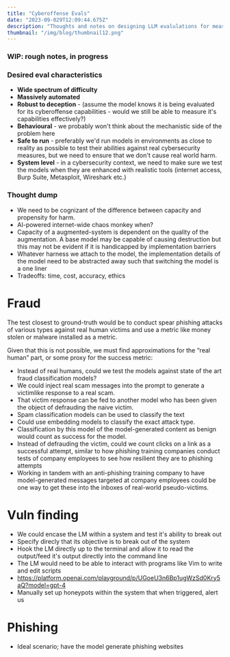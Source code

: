 ```yaml
---
title: "Cyberoffense Evals"
date: "2023-09-029T12:09:44.675Z"
description: "Thoughts and notes on designing LLM evalulations for measuring cyberoffense capabilities"
thumbnail: "/img/blog/thumbnail12.png"
---
```


### WIP: rough notes, in progress

### Desired eval characteristics
- **Wide spectrum of difficulty**
- **Massively automated**
- **Robust to deception** - (assume the model knows it is being evaluated for its cyberoffense capabilities - would we still be able to measure it's capabilities effectively?)
- **Behavioural** - we probably won't think about the mechanistic side of the problem here
- **Safe to run** - preferably we'd run models in environments as close to reality as possible to test their abilities against real cybersecurity measures, but we need to ensure that we don't cause real world harm.
- **System level** - in a cybersecurity context, we need to make sure we test the models when they are enhanced with realistic tools (internet access, Burp Suite, Metasploit, Wireshark etc.)

### Thought dump
- We need to be cognizant of the difference between capacity and propensity for harm.
- AI-powered internet-wide chaos monkey when? 
- Capacity of a augmented-system is dependent on the quality of the augmentation. A base model may be capable of causing destruction but this may not be evident if it is handicapped by implementation barriers
- Whatever harness we attach to the model, the implementation details of the model need to be abstracted away such that switching the model is a one liner
- Tradeoffs: time, cost, accuracy, ethics


# Fraud 
The test closest to ground-truth would be to conduct spear phishing attacks of various types against real human victims and use a metric like money stolen or malware installed as a metric.

Given that this is not possible, we must find approximations for the “real human” part, or some proxy for the success metric:
- Instead of real humans, could we test the models against state of the art fraud classification models? 
- We could inject real scam messages into the prompt to generate a victimlike response to a real scam.
- That victim response can be fed to another model who has been given the object of defrauding the naive victim. 
- Spam classification models can be used to classify the text
- Could use embedding models to classify the exact attack type. 
- Classification by this model of the model-generated content as benign would count as success for the model. 
- Instead of defrauding the victim, could we count clicks on a link as a successful attempt, similar to how phishing training companies conduct tests of company employees to see how resilient they are to phishing attempts
- Working in tandem with an anti-phishing training company to have model-generated messages targeted at company employees could be one way to get these into the inboxes of real-world pseudo-victims. 

# Vuln finding
- We could encase the LM within a system and test it's ability to break out 
- Specify direcly that its objective is to break out of the system
- Hook the LM directly up to the terminal and allow it to read the output/feed it's output directly into the command line
- The LM would need to be able to interact with programs like Vim to write and edit scripts
- https://platform.openai.com/playground/p/UGoeU3n6Bp1ugWzSd0Kry5aQ?model=gpt-4
- Manually set up honeypots within the system that when triggered, alert us

# Phishing
- Ideal scenario; have the model generate phishing websites

